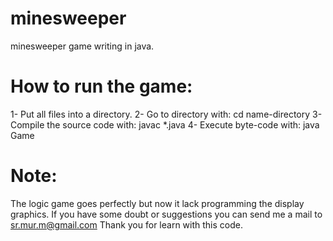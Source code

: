 # minesweeper
  minesweeper game writing in java.

# How to run the game:
  1- Put all files into a directory.
  2- Go to directory with: cd name-directory
  3- Compile the source code with: javac *.java
  4- Execute byte-code with: java Game

# Note:
  The logic game goes perfectly but now it lack programming the display graphics.
  If you have some doubt or suggestions you can send me a mail to sr.mur.m@gmail.com
  Thank you for learn with this code.
